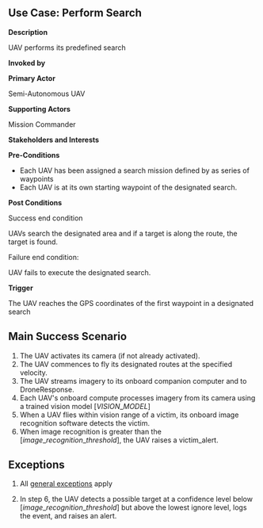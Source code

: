 ## Use Case: Perform Search

**Description**

UAV performs its predefined search

**Invoked by**


**Primary Actor**

Semi-Autonomous UAV

**Supporting Actors**

Mission Commander

**Stakeholders and Interests**

**Pre-Conditions**

- Each UAV has been assigned a search mission defined by as series of waypoints
- Each UAV is at its own starting waypoint of the designated search.

**Post Conditions**

Success end condition

UAVs search the designated area and if a target is along the route, the target is found.

Failure end condition:

UAV fails to execute the designated search.

**Trigger**

The UAV reaches the GPS coordinates of the first waypoint in a designated search

## Main Success Scenario

1. The UAV activates its camera (if not already activated).
2. The UAV commences to fly its designated routes at the specified velocity.
3. The UAV streams imagery to its onboard companion computer and to DroneResponse.
4. Each UAV's onboard compute processes imagery from its camera using a trained vision model [$VISION\_MODEL$]
5. When a UAV flies within vision range of a victim, its onboard image recognition software detects the victim.
6. When image recognition is greater than the [$image\_recognition\_threshold$], the UAV raises a victim\_alert.

## Exceptions

1. All [general exceptions](../../README.md#GeneralExceptions) apply

3. In step 6, the UAV detects a possible target at a confidence level below [$image\_recognition\_threshold$] but above the lowest ignore level, logs the event, and raises an alert.
